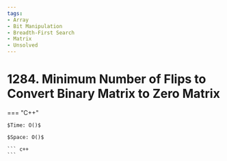 ```yaml
---
tags:
- Array
- Bit Manipulation
- Breadth-First Search
- Matrix
- Unsolved
---
```



# 1284. Minimum Number of Flips to Convert Binary Matrix to Zero Matrix

=== "C++"

    $Time: O()$

    $Space: O()$

    ``` c++
    ```
